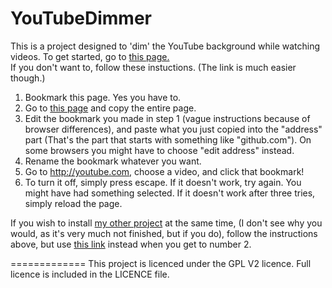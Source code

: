 YouTubeDimmer
=============
This is a project designed to 'dim' the YouTube background while watching videos.
To get started, go to [this page.](http://www.repbot.org/thislooksfun/youtubedimmer.html)  
If you don't want to, follow these instuctions. (The link is much easier though.)
1. Bookmark this page. Yes you have to.  
2. Go to [this page](https://raw.githubusercontent.com/thislooksfun/YouTubeDimmer/master/BookmarkletScript) and copy the entire page.  
3. Edit the bookmark you made in step 1 (vague instructions because of browser differences), and paste what you just copied into the "address" part (That's the part that starts with something like "github.com"). On some browsers you might have to choose "edit address" instead.  
4. Rename the bookmark whatever you want.  
5. Go to <http://youtube.com>, choose a video, and click that bookmark!  
6. To turn it off, simply press escape. If it doesn't work, try again. You might have had something selected. If it doesn't work after three tries, simply reload the page.  

If you wish to install [my other project](https://github.com/thislooksfun/YouTubeNightMode) at the same time, (I don't see why you would, as it's very much not finished, but if you do), follow the instructions above, but use [this link](https://raw.githubusercontent.com/thislooksfun/YouTubeDimmer/master/DualInstallationBookmarkletScript) instead when you get to number 2.

=============
This project is licenced under the GPL V2 licence. Full licence is included in the LICENCE file.
